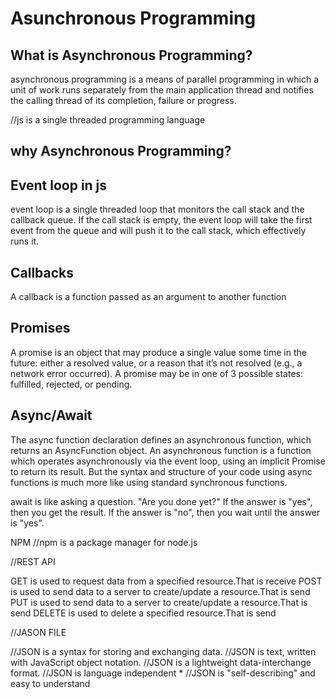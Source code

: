 # Asunchronous Programming

## What is Asynchronous Programming?
asynchronous programming is a means of parallel programming in which a unit of work runs separately from the main application thread and notifies the calling thread of its completion, failure or progress.

//js is a single threaded programming language


## why Asynchronous Programming?
## Event loop in js
event loop is a single threaded loop that monitors the call stack and the callback queue. If the call stack is empty, the event loop will take the first event from the queue and will push it to the call stack, which effectively runs it.

## Callbacks
A callback is a function passed as an argument to another function

## Promises
A promise is an object that may produce a single value some time in the future: either a resolved value, or a reason that it’s not resolved (e.g., a network error occurred). A promise may be in one of 3 possible states: fulfilled, rejected, or pending.

## Async/Await
The async function declaration defines an asynchronous function, which returns an AsyncFunction object. An asynchronous function is a function which operates asynchronously via the event loop, using an implicit Promise to return its result. But the syntax and structure of your code using async functions is much more like using standard synchronous functions.

await is like asking a question. "Are you done yet?" If the answer is "yes", then you get the result. If the answer is "no", then you wait until the answer is "yes".

NPM
//npm is a package manager for node.js


//REST API

GET is  used to request data from a specified resource.That is receive
POST is used to send data to a server to create/update a resource.That is send
PUT is used to send data to a server to create/update a resource.That is send
DELETE is used to delete a specified resource.That is send

//JASON FILE

//JSON is a syntax for storing and exchanging data.
//JSON is text, written with JavaScript object notation.
//JSON is a lightweight data-interchange format.
//JSON is language independent *
//JSON is "self-describing" and easy to understand


